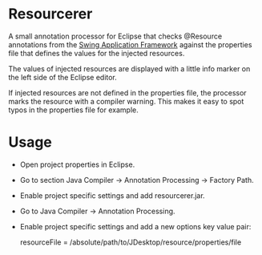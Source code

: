 Resourcerer
===========

A small annotation processor for Eclipse that checks @Resource annotations from the [Swing Application Framework](https://appframework.dev.java.net/) against the properties file that defines the values for the injected resources.

The values of injected resources are displayed with a little info marker on the left side of the Eclipse editor.

If injected resources are not defined in the properties file, the processor marks the resource with a compiler warning. This makes it easy to spot typos in the properties file for example.

Usage
=====

* Open project properties in Eclipse.

* Go to section Java Compiler -> Annotation Processing -> Factory Path.

* Enable project specific settings and add resourcerer.jar.

* Go to Java Compiler -> Annotation Processing.

* Enable project specific settings and add a new options key value pair:

  resourceFile = /absolute/path/to/JDesktop/resource/properties/file
